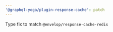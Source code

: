 ```yaml
---
'@graphql-yoga/plugin-response-cache': patch
---
```


Type fix to match `@envelop/response-cache-redis`
